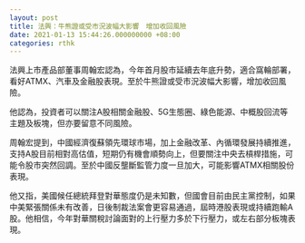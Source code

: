 ```yaml
---
layout: post
title: 法興：牛熊證或受市況波幅大影響　增加收回風險
date: 2021-01-13 15:44:26.000000000 +08:00
categories: rthk
---
```


法興上市產品部董事周翰宏認為，今年首月股市延續去年底升勢，適合窩輪部署，看好ATMX、汽車及金融股表現。至於牛熊證或受市況波幅大影響，增加收回風險。

他認為，投資者可以關注A股相關金融股、5G生態圈、綠色能源、中概股回流等主題及板塊，但亦要留意不同風險。

周翰宏提到，中國經濟復蘇領先環球市場，加上金融改革、內循環發展持續推進，支持A股目前相對高估值，短期仍有機會順勢向上，但要關注中央去槓桿措施，可能令股市突然回調。至於中國反壟斷監管力度一旦加大，可能影響ATMX相關股份表現。

他又指，美國候任總統拜登對華態度仍是未知數，但國會目前由民主黨控制，如果中美緊張關係未有改善，日後制裁法案會更容易通過，屆時港股表現或持續跑輸A股。他相信，今年對華關稅討論面對的上行壓力多於下行壓力，或左右部分板塊表現。
